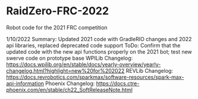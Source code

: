 # RaidZero-FRC-2022
Robot code for the 2021 FRC competition


1/10/2022 
Summary: Updated 2021 code with GradleRIO changes and 2022 api libraries, replaced deprecated code support
ToDo: Confirm that the updated code with the new api functions properly on the 2021 bot; test new swerve code on prototype base
WPILib Changelog: https://docs.wpilib.org/en/stable/docs/yearly-overview/yearly-changelog.html?highlight=new%20for%202022
REVLib Changelog: https://docs.revrobotics.com/sparkmax/software-resources/spark-max-api-information
Phoenix Changelog: https://docs.ctre-phoenix.com/en/stable/ch22_SoftReleaseNote.html
